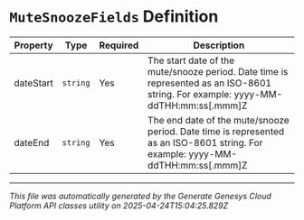 # `MuteSnoozeFields` Definition

| Property | Type | Required | Description |
|----------|------|----------|-------------|
| dateStart | `string` | Yes | The start date of the mute/snooze period. Date time is represented as an ISO-8601 string. For example: yyyy-MM-ddTHH:mm:ss[.mmm]Z |
| dateEnd | `string` | Yes | The end date of the mute/snooze period. Date time is represented as an ISO-8601 string. For example: yyyy-MM-ddTHH:mm:ss[.mmm]Z |

---

*This file was automatically generated by the Generate Genesys Cloud Platform API classes utility on 2025-04-24T15:04:25.829Z*